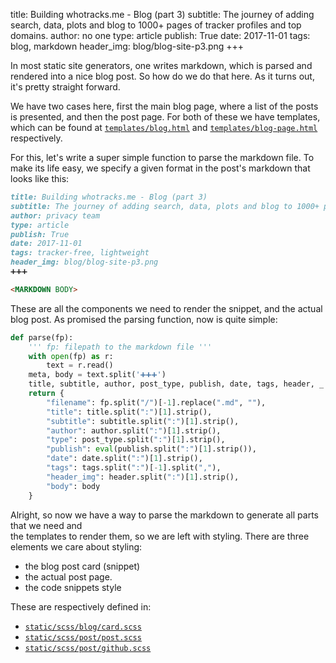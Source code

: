 title: Building whotracks.me - Blog (part 3)
subtitle: The journey of adding search, data, plots and blog to 1000+ pages of tracker profiles and top domains.
author: no one
type: article
publish: True
date: 2017-11-01
tags: blog, markdown
header_img: blog/blog-site-p3.png
+++

In most static site generators, one writes markdown, which is parsed and rendered
into a nice blog post. So how do we do that here. As it turns out, it's pretty
straight forward.

We have two cases here, first the main blog page, where a list of the posts
is presented, and then the post page. For both of these we have 
templates, which can be found at 
[`templates/blog.html`](https://github.com/cliqz-oss/whotracks.me/blob/master/templates/blog.html) and 
[`templates/blog-page.html`](https://github.com/cliqz-oss/whotracks.me/blob/master/templates/blog-page.html)
respectively.

For this, let's write a super simple function to parse the markdown file. To make
its life easy, we specify a given format in the post's markdown that looks like this: 


```md
title: Building whotracks.me - Blog (part 3)
subtitle: The journey of adding search, data, plots and blog to 1000+ pages of tracker profiles and top domains.
author: privacy team
type: article
publish: True
date: 2017-11-01
tags: tracker-free, lightweight
header_img: blog/blog-site-p3.png
➕➕➕

<MARKDOWN BODY>
```

These are all the components we need to render the snippet, and the actual blog post. As promised
the parsing function, now is quite simple:

```python
def parse(fp):
    ''' fp: filepath to the markdown file '''
    with open(fp) as r:
        text = r.read() 
    meta, body = text.split('➕➕➕')
    title, subtitle, author, post_type, publish, date, tags, header, _ = meta.split("\n")
    return {
        "filename": fp.split("/")[-1].replace(".md", ""),
        "title": title.split(":")[1].strip(),
        "subtitle": subtitle.split(":")[1].strip(),
        "author": author.split(":")[1].strip(),
        "type": post_type.split(":")[1].strip(),
        "publish": eval(publish.split(":")[1].strip()),
        "date": date.split(":")[1].strip(),
        "tags": tags.split(":")[-1].split(","),
        "header_img": header.split(":")[1].strip(),
        "body": body
    }
```

Alright, so now we have a way to parse the markdown to generate all parts that we need and  
the templates to render them, so we are left with styling. There are three elements we care about styling:

- the blog post card (snippet) 
- the actual post page. 
- the code snippets style

These are respectively defined in: 

- [`static/scss/blog/card.scss`](https://github.com/cliqz-oss/whotracks.me/blob/master/static/scss/blog/card.scss) 
- [`static/scss/post/post.scss`](https://github.com/cliqz-oss/whotracks.me/blob/master/static/scss/blog/post.scss)
- [`static/scss/post/github.scss`](https://github.com/cliqz-oss/whotracks.me/blob/master/static/scss/blog/github.scss)